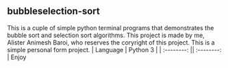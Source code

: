 ## bubbleselection-sort
This is a cuple of simple python terminal programs that demonstrates the bubble sort and selection sort algorithms.
This project is made by me, Alister Animesh Baroi, who reserves the coryright of this project.
This is a simple personal form project.
| Language  | Python 3   |
| :--------: || :--------: |
Enjoy
